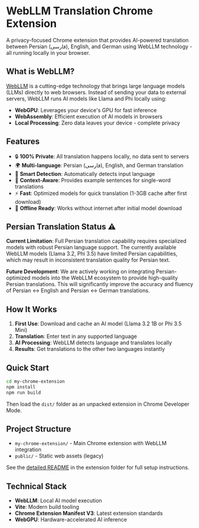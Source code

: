# WebLLM Translation Chrome Extension

A privacy-focused Chrome extension that provides AI-powered translation between Persian (فارسی), English, and German using WebLLM technology - all running locally in your browser.

## What is WebLLM?

[WebLLM](https://webllm.mlc.ai/) is a cutting-edge technology that brings large language models (LLMs) directly to web browsers. Instead of sending your data to external servers, WebLLM runs AI models like Llama and Phi locally using:

- **WebGPU**: Leverages your device's GPU for fast inference
- **WebAssembly**: Efficient execution of AI models in browsers  
- **Local Processing**: Zero data leaves your device - complete privacy

## Features

- 🔒 **100% Private**: All translation happens locally, no data sent to servers
- 🌍 **Multi-language**: Persian (فارسی), English, and German translation
- 🧠 **Smart Detection**: Automatically detects input language
- 📝 **Context-Aware**: Provides example sentences for single-word translations
- ⚡ **Fast**: Optimized models for quick translation (1-3GB cache after first download)
- 🎯 **Offline Ready**: Works without internet after initial model download

## Persian Translation Status ⚠️

**Current Limitation**: Full Persian translation capability requires specialized models with robust Persian language support. The currently available WebLLM models (Llama 3.2, Phi 3.5) have limited Persian capabilities, which may result in inconsistent translation quality for Persian text.

**Future Development**: We are actively working on integrating Persian-optimized models into the WebLLM ecosystem to provide high-quality Persian translations. This will significantly improve the accuracy and fluency of Persian ↔ English and Persian ↔ German translations.

## How It Works

1. **First Use**: Download and cache an AI model (Llama 3.2 1B or Phi 3.5 Mini)
2. **Translation**: Enter text in any supported language
3. **AI Processing**: WebLLM detects language and translates locally
4. **Results**: Get translations to the other two languages instantly

## Quick Start

```bash
cd my-chrome-extension
npm install
npm run build
```

Then load the `dist/` folder as an unpacked extension in Chrome Developer Mode.

## Project Structure

- `my-chrome-extension/` - Main Chrome extension with WebLLM integration
- `public/` - Static web assets (legacy)

See the [detailed README](my-chrome-extension/README.md) in the extension folder for full setup instructions.

## Technical Stack

- **WebLLM**: Local AI model execution
- **Vite**: Modern build tooling
- **Chrome Extension Manifest V3**: Latest extension standards
- **WebGPU**: Hardware-accelerated AI inference